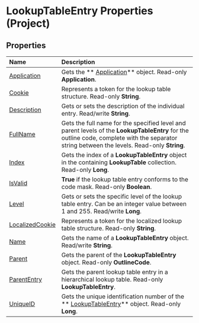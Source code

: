 
# LookupTableEntry Properties (Project)

## Properties



|**Name**|**Description**|
|:-----|:-----|
| [Application](5d6df3f3-c446-c84a-ca30-565e8280eb17.md)|Gets the  ** [Application](8eb91712-7784-a102-38c0-19bb056c27e9.md)** object. Read-only **Application**.|
| [Cookie](ed45ebc1-cae8-e350-8462-0b2fc69498a0.md)|Represents a token for the lookup table structure. Read-only  **String**.|
| [Description](7eede884-0463-0071-32ad-7d11c50f90fc.md)|Gets or sets the description of the individual entry. Read/write  **String**.|
| [FullName](e1181061-5d49-7ae9-360f-1c397d744422.md)|Gets the full name for the specified level and parent levels of the  **LookupTableEntry** for the outline code, complete with the separator string between the levels. Read-only **String**.|
| [Index](24c1ea75-522b-a010-3043-ed2ccf3547ec.md)|Gets the index of a  **LookupTableEntry** object in the containing **LookupTable** collection. Read-only **Long**.|
| [IsValid](8c05e135-f507-5449-bef9-89b2d859f5f5.md)| **True** if the lookup table entry conforms to the code mask. Read-only **Boolean**.|
| [Level](220f741a-4228-fbe3-f653-500f84f43692.md)|Gets or sets the specific level of the lookup table entry. Can be an integer value between 1 and 255. Read/write  **Long**.|
| [LocalizedCookie](59a4ae8c-91f4-34d6-82da-4dca1d080705.md)|Represents a token for the localized lookup table structure. Read-only  **String**.|
| [Name](4418fc98-d230-a897-a250-fef86fdf3512.md)|Gets the name of a  **LookupTableEntry** object. Read/write **String**.|
| [Parent](4a7d4cc2-f70a-6787-70d2-a8c45fd3bfe5.md)|Gets the parent of the  **LookupTableEntry** object. Read-only **OutlineCode**.|
| [ParentEntry](8e5be7c4-6c53-b723-53c2-badcfc8eb3b8.md)|Gets the parent lookup table entry in a hierarchical lookup table. Read-only  **LookupTableEntry**.|
| [UniqueID](0f242d35-2e88-5c05-1186-feda68e3a58a.md)|Gets the unique identification number of the  ** [LookupTableEntry](5be081fa-6f4e-9571-e1e2-c4652871b756.md)** object. Read-only **Long**.|
